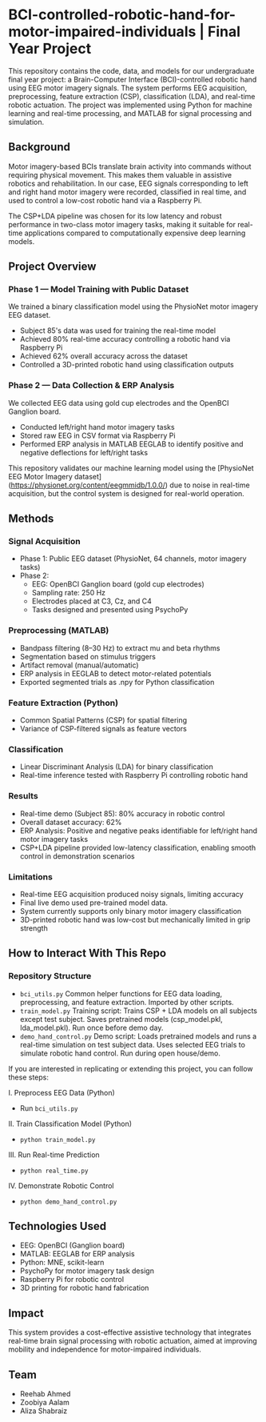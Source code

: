# BCI-controlled-robotic-hand-for-motor-impaired-individuals | Final Year Project 

This repository contains the code, data, and models for our undergraduate final year project: a Brain-Computer Interface (BCI)-controlled robotic hand using EEG motor imagery signals. The system performs EEG acquisition, preprocessing, feature extraction (CSP), classification (LDA), and real-time robotic actuation.
The project was implemented using Python for machine learning and real-time processing, and MATLAB for signal processing and simulation.

## Background
Motor imagery-based BCIs translate brain activity into commands without requiring physical movement. This makes them valuable in assistive robotics and rehabilitation.
In our case, EEG signals corresponding to left and right hand motor imagery were recorded, classified in real time, and used to control a low-cost robotic hand via a Raspberry Pi.

The CSP+LDA pipeline was chosen for its low latency and robust performance in two-class motor imagery tasks, making it suitable for real-time applications compared to computationally expensive deep learning models.

## Project Overview
### Phase 1 — Model Training with Public Dataset

We trained a binary classification model using the PhysioNet motor imagery EEG dataset.
- Subject 85's data was used for training the real-time model
- Achieved 80% real-time accuracy controlling a robotic hand via Raspberry Pi
- Achieved 62% overall accuracy across the dataset
- Controlled a 3D-printed robotic hand using classification outputs

### Phase 2 — Data Collection & ERP Analysis

We collected EEG data using gold cup electrodes and the OpenBCI Ganglion board.
- Conducted left/right hand motor imagery tasks
- Stored raw EEG in CSV format via Raspberry Pi
- Performed ERP analysis in MATLAB EEGLAB to identify positive and negative deflections for left/right tasks

This repository validates our machine learning model using the [PhysioNet EEG Motor Imagery dataset] (https://physionet.org/content/eegmmidb/1.0.0/) due to noise in real-time acquisition, but the control system is designed for real-world operation.
## Methods
### Signal Acquisition

- Phase 1: Public EEG dataset (PhysioNet, 64 channels, motor imagery tasks)
- Phase 2:
   - EEG: OpenBCI Ganglion board (gold cup electrodes)
   - Sampling rate: 250 Hz
   - Electrodes placed at C3, Cz, and C4
   - Tasks designed and presented using PsychoPy

### Preprocessing (MATLAB)

- Bandpass filtering (8–30 Hz) to extract mu and beta rhythms
- Segmentation based on stimulus triggers
- Artifact removal (manual/automatic)
- ERP analysis in EEGLAB to detect motor-related potentials
- Exported segmented trials as .npy for Python classification

### Feature Extraction (Python)

- Common Spatial Patterns (CSP) for spatial filtering
- Variance of CSP-filtered signals as feature vectors

### Classification

- Linear Discriminant Analysis (LDA) for binary classification
- Real-time inference tested with Raspberry Pi controlling robotic hand

### Results
- Real-time demo (Subject 85): 80% accuracy in robotic control
- Overall dataset accuracy: 62%
- ERP Analysis: Positive and negative peaks identifiable for left/right hand motor imagery tasks
- CSP+LDA pipeline provided low-latency classification, enabling smooth control in demonstration scenarios

### Limitations
- Real-time EEG acquisition produced noisy signals, limiting accuracy
- Final live demo used pre-trained model data.
- System currently supports only binary motor imagery classification
- 3D-printed robotic hand was low-cost but mechanically limited in grip strength

## How to Interact With This Repo
### Repository Structure 
- `bci_utils.py`	Common helper functions for EEG data loading, preprocessing, and feature extraction. Imported by other scripts.
- `train_model.py`	Training script: Trains CSP + LDA models on all subjects except test subject. Saves pretrained models (csp_model.pkl, lda_model.pkl). Run once before demo day.
- `demo_hand_control.py`	Demo script: Loads pretrained models and runs a real-time simulation on test subject data. Uses selected EEG trials to simulate robotic hand control. Run during open house/demo.

If you are interested in replicating or extending this project, you can follow these steps:

I. Preprocess EEG Data (Python)
   - Run `bci_utils.py`

II. Train Classification Model (Python)
   - `python train_model.py`

III. Run Real-time Prediction
   - `python real_time.py`

IV. Demonstrate Robotic Control
   - `python demo_hand_control.py`

## Technologies Used
- EEG: OpenBCI (Ganglion board)
- MATLAB: EEGLAB for ERP analysis
- Python: MNE, scikit-learn
- PsychoPy for motor imagery task design
- Raspberry Pi for robotic control
- 3D printing for robotic hand fabrication

## Impact
This system provides a cost-effective assistive technology that integrates real-time brain signal processing with robotic actuation, aimed at improving mobility and independence for motor-impaired individuals.

## Team
- Reehab Ahmed
- Zoobiya Aalam 
- Aliza Shabraiz
